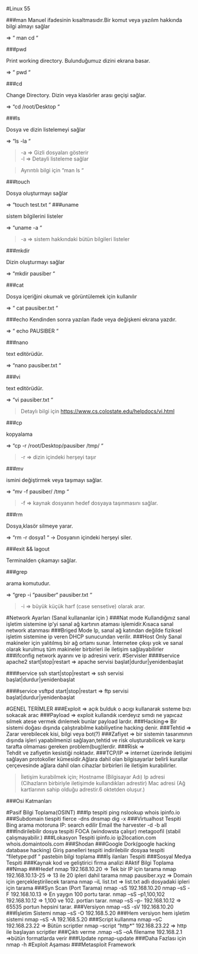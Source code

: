 

#Linux 55


###man 
Manuel ifadesinin kısaltmasıdır.Bir komut veya yazılım hakkında bilgi almayı sağlar

=> “ man cd “

###pwd 

 Print working directory. Bulunduğumuz dizini ekrana basar.

=> “ pwd “

###cd  

Change Directory. Dizin veya klasörler arası geçişi sağlar.

=> “cd /root/Desktop “

###ls 

Dosya ve dizin listelemeyi sağlar

=> “ls -la “

> -a => Gizli dosyaları gösterir 	
> -l => Detayli listeleme sağlar

> Ayrıntılı bilgi için “man ls “

###touch 

Dosya oluşturmayı sağlar

=> “touch test.txt “
###uname 

sistem bilgilerini listeler

=> “uname -a “

> -a => sistem hakkındaki bütün bilgileri listeler

###mkdir 

Dizin oluşturmayı sağlar

=> “mkdir pausiber “

###cat 

Dosya içeriğini okumak ve görüntülemek için kullanılır

=> “ cat pausiber.txt “

###echo 
Kendinden sonra yazılan ifade veya değişkeni ekrana yazdır.

=> “ echo PAUSIBER “

###nano 

text editörüdür.

=> “nano pausiber.txt “

###vi 

text editörüdür.

=> “vi pausiber.txt “

> Detaylı bilgi için https://www.cs.colostate.edu/helpdocs/vi.html

###cp 

kopyalama

=> “cp -r /root/Desktop/pausiber /tmp/ “

> -r => dizin içindeki herşeyi taşır

###mv 

ismini değiştirmek veya taşımayı sağlar.

=> “mv -f pausiber/ /tmp “

> -f => kaynak dosyanın hedef dosyaya taşınmasını sağlar.

###rm 

Dosya,klasör silmeye yarar.

=> “rm -r dosya1 “  -> Dosyanın içindeki herşeyi siler.

###exit && lagout 

Terminalden çıkamayı sağlar.

###grep 

arama komutudur.

=> “grep -i “pausiber“ pausiber.txt “

> -i => büyük küçük harf (case sensetive) olarak arar.

#Network Ayarları (Sanal kullananlar için )
###Nat mode
 Kullandığınız sanal işletim sistemine ip’yi sanal ağ kartının ataması işlemidir.Kısaca sanal network atanması
###Briged Mode 
Ip, sanal ağ katından değilde fiziksel işletim sistemine ip veren DHCP sunucundan verilir.
###Host Only 
Sanal makineler için yalıtılmış bir ağ ortamı sunar. İnternetee çıkışı yok ve sanal olarak kurulmuş tüm makineler birbirleri ile iletişim sağlayabilirler
###ifconfig 
network ayarını ve ip adresini verir.
#Servisler
####service apache2 start|stop|restart 
=> apache servisi başlat|durdur|yenidenbaşlat

####service ssh start|stop|restart 
=> ssh servisi başlat|durdur|yenidenbaşlat

####service vsftpd start|stop|restart 
=> ftp servisi başlat|durdur|yenidenbaşlat

#GENEL TERİMLER
###Exploit =>
açık bulduk o acıgı kullanarak sısteme bızı sokacak arac
###Payload =>
exploit kullandık ıcerdeyız sımdı ne yapıcaz sılmek atese vermek dınlemek bunlar payload lardır.
###Hacking=>
Bir sistemi doğası dışında çalıştırabilme kabiliyetine hacking denir.
###Tehtid =>
Zarar verebilecek kisi, bilgi veya bot(?) 
###Zafiyet =>
bir sistemin tasarımının dışında işleri yapabilmenizi sağlayan,tehtid ve risk oluşturabilicek ve karşı tarafta olmaması gereken problem(bug)lerdir.
###Risk =>    
Tehdit ve zafiyetin kesistiği noktadır. 
###TCP/IP => 
internet üzerinde iletişimi sağlayan protokoller kümesidir.Ağlara dahil olan bilgisayarlar belirli kurallar çerçevesinde ağlara dahil olan cihazlar birbirleri ile iletişim kurabilirler.

> İletişim kurabilmek için; 
> Hostname (Bilgisayar Adı) 
> Ip adresi (Cihazların birbiriyle iletişimde kullandıkları adrestir) 
> Mac adresi (Ağ kartlarının sahip olduğu adrestir.6 oktetden oluşur.)

###Osi Katmanları 

#Pasif Bilgi Toplama(OSINT)
###Ip tespiti
ping
nslookup
whois
ipinfo.io
###Subdomain tiespiti
fierce -dns <domain-name>
dnsmap <domain-name>
dig -x <ip>
###Virtualhost Tespiti
Bing arama motoruna IP:<ip-adress> search edilir
Email 
the harvester -d <domain-name> -b all
###İndirilebilir dosya tespiti
FOCA (windowsta çalışır)
metagoofil (stabil çalışmayabilir.)
###Lokasyon Tespiti
ipinfo.io
ip2location.com
whois.domaintools.com
###Shodan
###Google Dork(google hacking database hacking)
Giriş panelleri tespiti
indirilebilir dosyaa tespiti “filetype:pdf <domain-name> “
pastebin bilgi toplama
###İş ilanları Tespiti
###Sosyal Medya Tespiti
###Kaynak kod ve geliştirici firma analizi
#Aktif Bilgi Toplama
##Nmap
###Hedef
nmap 192.168.10.20 => Tek bir IP için tarama 
nmap 192.168.10.13-25 =>  13 ile 20 ipleri dahil tarama
nmap pausiber.xyz => Domain için gerçekleştirilecek tarama
nmap –iL list.txt => list.txt adlı dosyadaki ipleri için tarama
###Syn Scan (Port Tarama)
nmap -sS 192.168.10.20
nmap –sS -F 192.168.10.13 => En yaygın 100 portu tarar. 
nmap –sS –p1,100,102 192.168.10.12 => 1,100 ve 102. portları tarar.
nmap –sS –p- 192.168.10.12 => 65535 portun hepsini tarar.
###Versiyon
nmap –sS -sV 192.168.10.20
###İşletim Sistemi
nmap –sS -O 192.168.5.20
###Hem versiyon hem işletim sistemi
nmap –sS -A 192.168.5.20
###Script kullanma
nmap –sC 192.168.23.22 => Bütün scriptler
nmap –script “http*” 192.168.23.22 => http ile başlayan scriptler
###Çıktı verme
.nmap –sS –oA filename 192.168.2.1 =>bütün formatlarda verir
###Update
npmap-update
###Daha Fazlası için
nmap -h
#Exploit Aşaması
###Metasploit Framework




 

 







